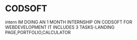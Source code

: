 # CODSOFT
intern
IM DOING AN 1 MONTH INTERNSHIP ON CODSOFT FOR WEBDEVELOPMENT
IT INCLUDES 3 TASKS-LANDING PAGE,PORTFOLIO,CALCULATOR
